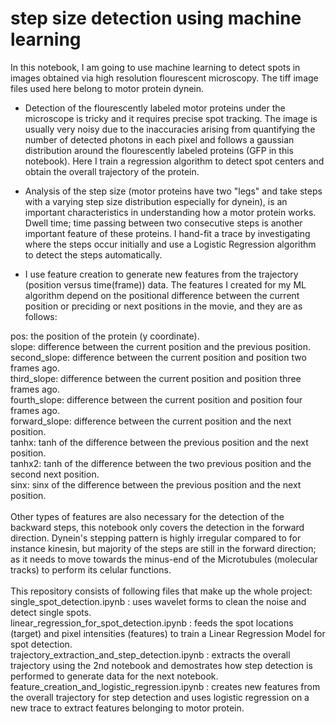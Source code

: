 # step size detection using machine learning

In this notebook, I am going to use machine learning to detect spots in images obtained via high resolution flourescent microscopy. The tiff image files used here belong to motor protein dynein.

- Detection of the flourescently labeled motor proteins under the microscope is tricky and it requires precise spot tracking. The image is usually very noisy due to the inaccuracies arising from quantifying the number of detected photons in each pixel and follows a gaussian distribution around the flourescently labeled proteins (GFP in this notebook). Here I train a regression algorithm to detect spot centers and obtain the overall trajectory of the protein.

- Analysis of the step size (motor proteins have two "legs" and take steps with a varying step size distribution especially for dynein), is an important characteristics in understanding how a motor protein works. Dwell time; time passing between two consecutive steps is another important feature of these proteins. I hand-fit a trace by investigating where the steps occur initially and use a Logistic Regression algorithm to detect the steps automatically.

- I use feature creation to generate new features from the trajectory (position versus time(frame)) data. The features I created for my ML algorithm depend on the positional difference between the current position or preciding or next positions in the movie, and they are as follows:

pos: the position of the protein (y coordinate).<br>
slope: difference between the current position and the previous position.<br>
second_slope: difference between the current position and position two frames ago.<br>
third_slope: difference between the current position and position three frames ago.<br>
fourth_slope: difference between the current position and position four frames ago.<br>
forward_slope: difference between the current position and the next position.<br>
tanhx: tanh of the difference between the previous position and the next position.<br>
tanhx2: tanh of the difference between the two previous position and the second next position.<br>
sinx: sinx of the difference between the previous position and the next position.<br>
<br>
Other types of features are also necessary for the detection of the backward steps, this notebook only covers the detection in the forward direction. Dynein's stepping pattern is highly irregular compared to for instance kinesin, but majority of the steps are still in the forward direction; as it needs to move towards the minus-end of the Microtubules (molecular tracks) to perform its celular functions.
<br><br>
This repository consists of following files that make up the whole project:<br>
single_spot_detection.ipynb : uses wavelet forms to clean the noise and detect single spots.<br>
linear_regression_for_spot_detection.ipynb : feeds the spot locations (target) and pixel intensities (features) to train a Linear Regression Model for spot detection.<br>
trajectory_extraction_and_step_detection.ipynb : extracts the overall trajectory using the 2nd notebook and demostrates how step detection is performed to generate data for the next notebook.<br>
feature_creation_and_logistic_regression.ipynb : creates new features from the overall trajectory for step detection and uses logistic regression on a new trace to extract features belonging to motor protein.
